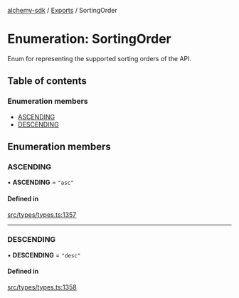 [alchemy-sdk](../README.md) / [Exports](../modules.md) / SortingOrder

# Enumeration: SortingOrder

Enum for representing the supported sorting orders of the API.

## Table of contents

### Enumeration members

- [ASCENDING](SortingOrder.md#ascending)
- [DESCENDING](SortingOrder.md#descending)

## Enumeration members

### ASCENDING

• **ASCENDING** = `"asc"`

#### Defined in

[src/types/types.ts:1357](https://github.com/alchemyplatform/alchemy-sdk-js/blob/e05babb/src/types/types.ts#L1357)

___

### DESCENDING

• **DESCENDING** = `"desc"`

#### Defined in

[src/types/types.ts:1358](https://github.com/alchemyplatform/alchemy-sdk-js/blob/e05babb/src/types/types.ts#L1358)
